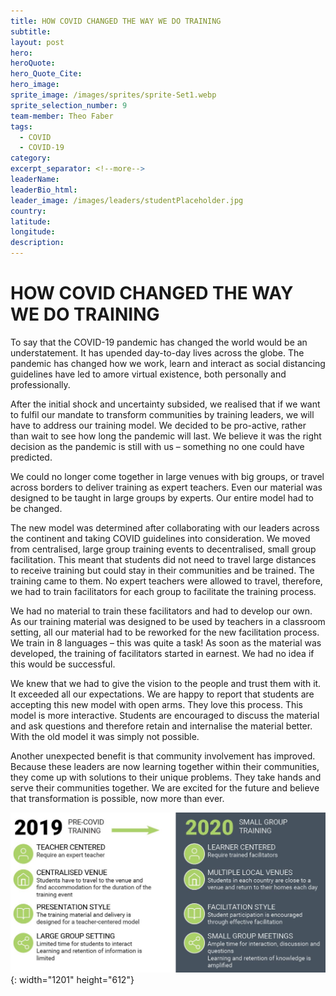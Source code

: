 ```yaml
---
title: HOW COVID CHANGED THE WAY WE DO TRAINING
subtitle:
layout: post
hero:
heroQuote:
hero_Quote_Cite:
hero_image:
sprite_image: /images/sprites/sprite-Set1.webp
sprite_selection_number: 9
team-member: Theo Faber
tags:
  - COVID
  - COVID-19
category:
excerpt_separator: <!--more-->
leaderName:
leaderBio_html:
leader_image: /images/leaders/studentPlaceholder.jpg
country:
latitude:
longitude:
description:
---
```

# HOW COVID CHANGED THE WAY WE DO TRAINING

To say that the COVID-19 pandemic has changed the world would be an understatement. It has upended day-to-day lives across the globe. The pandemic has changed how we work, learn and interact as social distancing guidelines have led to amore virtual existence, both personally and professionally.

After the initial shock and uncertainty subsided, we realised that if we want to fulfil our mandate to transform communities by training leaders, we will have to address our training model. We decided to be pro-active, rather than wait to see how long the pandemic will last. We believe it was the right decision as the pandemic is still with us – something no one could have predicted.

We could no longer come together in large venues with big groups, or travel across borders to deliver training as expert teachers. Even our material was designed to be taught in large groups by experts. Our entire model had to be changed.

The new model was determined after collaborating with our leaders across the continent and taking COVID guidelines into consideration. We moved from centralised, large group training events to decentralised, small group facilitation. This meant that students did not need to travel large distances to receive training but could stay in their communities and be trained. The training came to them. No expert teachers were allowed to travel, therefore, we had to train facilitators for each group to facilitate the training process.&nbsp;

We had no material to train these facilitators and had to develop our own. As our training material was designed to be used by teachers in a classroom setting, all our material had to be reworked for the new facilitation process. We train in 8 languages – this was quite a task\! As soon as the material was developed, the training of facilitators started in earnest. We had no idea if this would be successful.

We knew that we had to give the vision to the people and trust them with it. It exceeded all our expectations. We are happy to report that students are accepting this new model with open arms. They love this process. This model is more interactive. Students are encouraged to discuss the material and ask questions and therefore retain and internalise the material better. With the old model it was simply not possible.

Another unexpected benefit is that community involvement has improved. Because these leaders are now learning together within their communities, they come up with solutions to their unique problems. They take hands and serve their communities together. We are excited for the future and believe that transformation is possible, now more than ever.

![](/pre-and-post-covid.JPG){: width="1201" height="612"}
